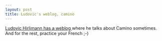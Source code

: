 ```yaml
---
layout: post
title: Ludovic's weblog, camino 
---
```

<p><a href="http://perso.hirlimann.net/%7Eludo/blog/">Ludovic Hirlimann has a weblog </a>where he talks about Camino sometimes. And for the rest, practice your French ;-) </p>
